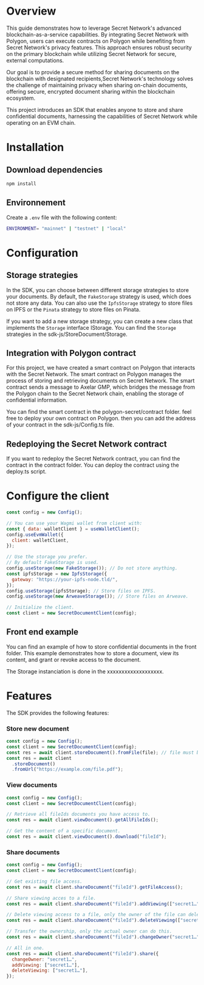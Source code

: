 # Overview

This guide demonstrates how to leverage Secret Network's advanced blockchain-as-a-service capabilities. By integrating Secret Network with Polygon, users can execute contracts on Polygon while benefiting from Secret Network's privacy features. This approach ensures robust security on the primary blockchain while utilizing Secret Network for secure, external computations.

Our goal is to provide a secure method for sharing documents on the blockchain with designated recipients,Secret Network's technology solves the challenge of maintaining privacy when sharing on-chain documents, offering secure, encrypted document sharing within the blockchain ecosystem.

This project introduces an SDK that enables anyone to store and share confidential documents, harnessing the capabilities of Secret Network while operating on an EVM chain.

# Installation

## Download dependencies

```bash
npm install
```

## Environnement

Create a `.env` file with the following content:

```bash
ENVIRONMENT= "mainnet" | "testnet" | "local"
```

# Configuration

## Storage strategies

In the SDK, you can choose between different storage strategies to store your documents. By default, the `FakeStorage` strategy is used, which does not store any data. You can also use the `IpfsStorage` strategy to store files on IPFS or the `Pinata` strategy to store files on Pinata.

If you want to add a new storage strategy, you can create a new class that implements the `Storage` interface IStorage.
You can find the `Storage` strategies in the sdk-js/StoreDocument/Storage.

## Integration with Polygon contract

For this project, we have created a smart contract on Polygon that interacts with the Secret Network. The smart contract on Polygon manages the process of storing and retrieving documents on Secret Network. The smart contract sends a message to Axelar GMP, which bridges the message from the Polygon chain to the Secret Network chain, enabling the storage of confidential information.

You can find the smart contract in the polygon-secret/contract folder. feel free to deploy your own contract on Polygon. then you can add the address of your contract in the sdk-js/Config.ts file.

## Redeploying the Secret Network contract

If you want to redeploy the Secret Network contract, you can find the contract in the contract folder. You can deploy the contract using the deploy.ts script.

# Configure the client

```js
const config = new Config();

// You can use your Wagmi wallet from client with:
const { data: walletClient } = useWalletClient();
config.useEvmWallet({
  client: walletClient,
});

// Use the storage you prefer.
// By default FakeStorage is used.
config.useStorage(new FakeStorage()); // Do not store anything.
const ipfsStorage = new IpfsStorage({
  gateway: "https://your-ipfs-node.tld/",
});
config.useStorage(ipfsStorage); // Store files on IPFS.
config.useStorage(new ArweaveStorage()); // Store files on Arweave.

// Initialize the client.
const client = new SecretDocumentClient(config);
```

## Front end example

You can find an example of how to store confidential documents in the front folder. This example demonstrates how to store a document, view its content, and grant or revoke access to the document.

The Storage instanciation is done in the xxxxxxxxxxxxxxxxxxx.

# Features

The SDK provides the following features:

### Store new document

```js
const config = new Config();
const client = new SecretDocumentClient(config);
const res = await client.storeDocument().fromFile(file); // file must be of type File.
const res = await client
  .storeDocument()
  .fromUrl("https://example.com/file.pdf");
```

### View documents

```js
const config = new Config();
const client = new SecretDocumentClient(config);

// Retrieve all fileIds documents you have access to.
const res = await client.viewDocument().getAllFileIds();

// Get the content of a specific document.
const res = await client.viewDocument().download("fileId");
```

### Share documents

```js
const config = new Config();
const client = new SecretDocumentClient(config);

// Get existing file access.
const res = await client.shareDocument("fileId").getFileAccess();

// Share viewing acces to a file.
const res = await client.shareDocument("fileId").addViewing(["secret1…"]);

// Delete viewing access to a file, only the owner of the file can delete the access.
const res = await client.shareDocument("fileId").deleteViewing(["secret1…"]);

// Transfer the ownership, only the actual owner can do this.
const res = await client.shareDocument("fileId").changeOwner("secret1…");

// All in one.
const res = await client.shareDocument("fileId").share({
  changeOwner: "secret1…",
  addViewing: ["secret1…"],
  deleteViewing: ["secret1…"],
});
```

